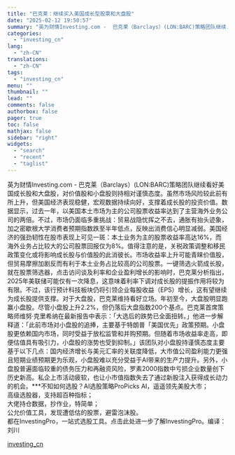 ```yaml
---
title: "巴克莱：继续买入美国成长型股票和大盘股"
date: "2025-02-12 19:50:57"
summary: "英为财情Investing.com -  巴克莱（Barclays）(LON:BARC)策略团队继续..."
categories:
  - "investing_cn"
lang:
  - "zh-CN"
translations:
  - "zh-CN"
tags:
  - "investing_cn"
menu: ""
thumbnail: ""
lead: ""
comments: false
authorbox: false
pager: true
toc: false
mathjax: false
sidebar: "right"
widgets:
  - "search"
  - "recent"
  - "taglist"
---
```


英为财情Investing.com - 巴克莱（Barclays）(LON:BARC)策略团队继续看好美国成长股和大盘股，对价值股和小盘股则持相对谨慎态度。虽然市场风险较此前有所上升，但美国经济表现稳健，宏观数据持续向好，支撑着成长股的投资价值。数据显示，过去一年，以美国本土市场为主的公司股票收益率达到了主营海外业务公司的两倍。不过，市场仍面临多重挑战：贸易战隐忧挥之不去，通胀有抬头迹象，加之密歇根大学消费者预期指数跌至半年低点，反映出消费信心明显减弱。美国经济的强劲韧性在股市表现上可见一斑：本土业务为主的股票收益率高达16%，而海外业务占比较大的公司股票回报仅为8%。值得注意的是，关税政策调整和移民政策变化或将影响成长股与价值股的此消彼长。市场收益率上升可能青睐价值股，但贸易摩擦加剧反而有利于本土业务占比较高的公司股票。一键筛选火箭成长股，就在股票筛选器，点击访问谈及利率和企业盈利增长的影响时，巴克莱分析指出，2025年美联储可能仅有一次降息，这意味着利率下调对成长股的提振作用将较为有限。不过，该行预计科技板块仍将引领企业每股收益（EPS）增长，这有望继续为成长股提供支撑。对于大盘股，巴克莱维持看好立场。年初至今，大盘股明显跑赢小盘股。尽管小盘股上升2.2%，但仍落后大盘指数200个基点。巴克莱首席策略师维努·克里希纳在最新报告中表示：「大选后的跌势已全面扭转。」他进一步解释道：「此前市场对小盘股的追捧，主要基于特朗普「美国优先」政策预期。小盘股更依赖国内市场，同时受益于放松监管和并购预期。但随着市场收益率走高，即便估值具有吸引力，小盘股的涨势也受到抑制。」该团队对小盘股持谨慎态度主要基于以下几点：国内经济增长与美元汇率的关联度降低，大市值公司盈利能力更强且短期业绩预期更为乐观，小盘股难以充分受益于AI带来的生产力提升。另外，小盘股普遍面临较重的债务压力和再融资风险，罗素2000指数中亏损企业数量创下历史新高。私企上市活动疲软，也让小市值指数失去了通过新股注入获得成长动力的机会。\*\*\*不知如何选股？AI选股策略ProPicks AI，遥遥领先美股大市；  
高级选股器，支持超百种指标；  
大佬持仓数据，抄作业，特简单；  
公允价值工具，发现遭低估的股票，避雷泡沫股。  
都在InvestingPro，一站式选股工具。点击此处进一步了解InvestingPro。编译：刘川

[investing_cn](https://cn.investing.com/news/stock-market-news/article-2667966)
